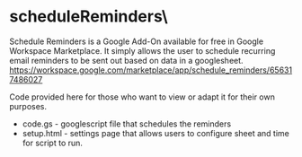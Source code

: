 # scheduleReminders\
Schedule Reminders is a Google Add-On available for free in Google Workspace Marketplace.  It simply allows the user to schedule recurring email reminders to be sent out based on data in a googlesheet.  https://workspace.google.com/marketplace/app/schedule_reminders/656317486027

Code provided here for those who want to view or adapt it for their own purposes.
- code.gs - googlescript file that schedules the reminders
- setup.html - settings page that allows users to configure sheet and time for script to run.  
